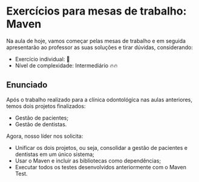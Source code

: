 # Exercícios para mesas de trabalho: Maven

Na aula de hoje, vamos começar pelas mesas de trabalho e em seguida
apresentarão ao professor as suas soluções e tirar dúvidas, considerando:

- Exercício individual: 👩
- Nível de complexidade: Intermediário 🔥🔥

## Enunciado

Após o trabalho realizado para a clínica odontológica nas aulas anteriores, temos
dois projetos finalizados:

- Gestão de pacientes;
- Gestão de dentistas.

Agora, nosso líder nos solicita:

- Unificar os dois projetos, ou seja, consolidar a gestão de pacientes e
  dentistas em um único sistema;
- Usar o Maven e incluir as bibliotecas como dependências;
- Executar todos os testes desenvolvidos anteriormente com o Maven Test.